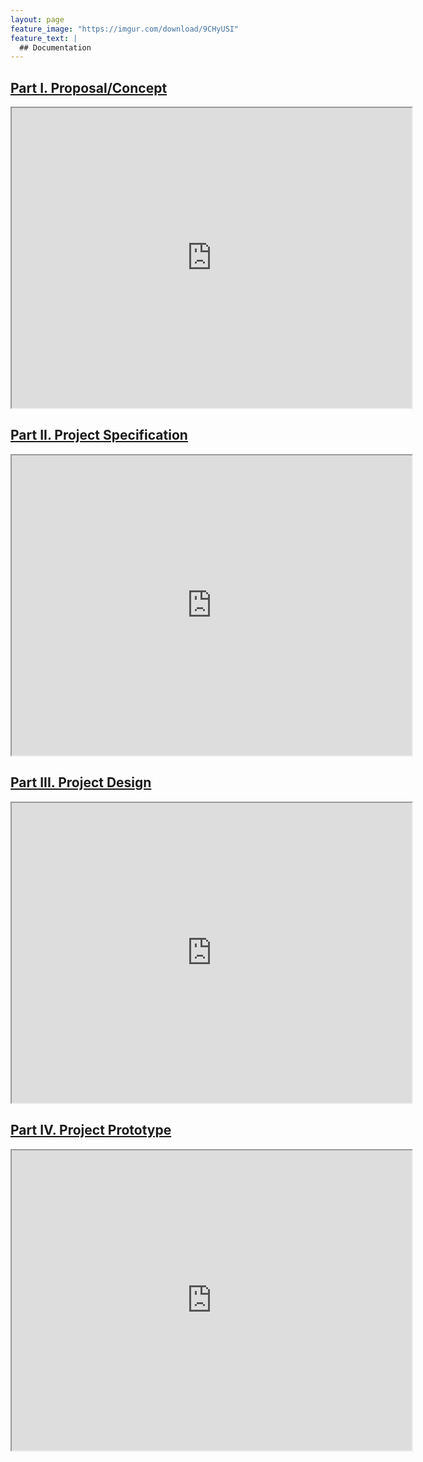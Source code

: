 ```yaml
---
layout: page
feature_image: "https://imgur.com/download/9CHyUSI"
feature_text: |
  ## Documentation 
---
```


<h2 style="text-decoration: underline">Part I. Proposal/Concept</h2>
<iframe src="https://drive.google.com/file/d/1SnKiD-Lp4-5wkCx--hzxT2nO9J7dbxVZ/preview" width="640" height="480"></iframe>

<h2 style="text-decoration: underline">Part II. Project Specification</h2>
<iframe src="https://drive.google.com/file/d/1hw_D2YyLfTH3sYxoixLJ3A35NdvLjUUY/preview" width="640" height="480"></iframe>

<h2 style="text-decoration: underline">Part III. Project Design</h2>
<iframe src="https://drive.google.com/file/d/1ijwlfvaNEtBw4UvRALjNvg5kBqfSRj4i/preview" width="640" height="480"></iframe>

<h2 style="text-decoration: underline">Part IV. Project Prototype</h2>
<iframe src="https://drive.google.com/file/d/1cwR5Jv2y-42_B81mtU-ySUh2HTcJ9iny/preview" width="640" height="480"></iframe>